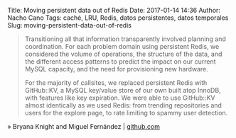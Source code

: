 Title: Moving persistent data out of Redis
Date: 2017-01-14 14:36
Author: Nacho Cano
Tags: caché, LRU, Redis, datos persistentes, datos temporales
Slug: moving-persistent-data-out-of-redis

> Transitioning all that information transparently involved planning and
> coordination. For each problem domain using persistent Redis, we considered
> the volume of operations, the structure of the data, and the different access
> patterns to predict the impact on our current MySQL capacity, and the need
> for provisioning new hardware.
>
> For the majority of callsites, we replaced persistent Redis with GitHub::KV,
> a MySQL key/value store of our own built atop InnoDB, with features like key
> expiration. We were able to use GitHub::KV almost identically as we used
> Redis: from trending repositories and users for the explore page, to rate
> limiting to spammy user detection.

» Bryana Knight and Miguel Fernández | [github.com][]

  [github.com]: http://githubengineering.com/moving-persistent-data-out-of-redis/
    "Moving persistent data out of Redis"
